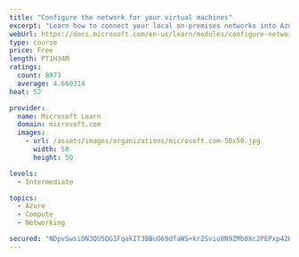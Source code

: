```yaml
---
title: "Configure the network for your virtual machines"
excerpt: "Learn how to connect your local on-premises networks into Azure using virtual networks, VPN gateways, and Azure ExpressRoute."
webUrl: https://docs.microsoft.com/en-us/learn/modules/configure-network-for-azure-virtual-machines/
type: course
price: Free
length: PT1H34M
ratings:
  count: 8973
  average: 4.660314
heat: 52

provider:
  name: Microsoft Learn
  domain: microsoft.com
  images:
    - url: /assets/images/organizations/microsoft.com-50x50.jpg
      width: 50
      height: 50

levels:
  - Intermediate

topics:
  - Azure
  - Compute
  - Networking

secured: "NDpvSwsiDN3QU5QG1FqakIT3BBuO69dfaWS+kr2Sviu8N9ZMb0Xc2PEPxp42KYfAAPVF8GTLWzYaEoBeSpquNKdtcPy39p3z8vLD3ff3rGMVjcR5U+GRwYzHBe43ty1Yo+Kyals67mRCx4Z4C/bqW4kXw/0nOQaSYL57Q3jVMYHtyJhN4zdUNhvFNck7BWFkl/nrDAIwHfOBFNP4+p9EZ8ATAykerLkZIZqQEyG0vX51MZ08cnu673zSmtFwMcPq5+1h0AtGm0nYr0UakLdxHl39uk1hgE6PW/sSWiXAsqe2plvGyDJSePIX4lLRMq7fkCJ8HkeECeR1V2r7Dwb4G6LCc6DIFSGLa99nggvKlULE7ZNVOcfbVuGPeWwgq92kzeQQJEtXXsyPaUIUldUt2W/KhOuPuEm/U7yrzVz22tE=;sBaB05w6HFBvMib5mg+xFg=="
---
```


